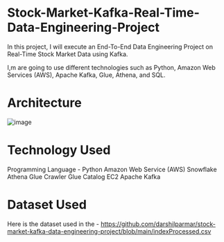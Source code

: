 # Stock-Market-Kafka-Real-Time-Data-Engineering-Project

In this project, I will execute an End-To-End Data Engineering Project on Real-Time Stock Market Data using Kafka.

I,m are going to use different technologies such as Python, Amazon Web Services (AWS), Apache Kafka, Glue, Athena, and SQL.

# Architecture

![image](https://github.com/user-attachments/assets/abbfccb6-5e7e-4cbc-a0b1-69af63af3f23)

# Technology Used

Programming Language - Python
Amazon Web Service (AWS)
Snowflake
Athena
Glue Crawler
Glue Catalog
EC2
Apache Kafka

# Dataset Used

Here is the dataset used in the - https://github.com/darshilparmar/stock-market-kafka-data-engineering-project/blob/main/indexProcessed.csv
